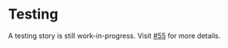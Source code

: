 # Testing

A testing story is still work-in-progress. Visit [#55](https://github.com/lukechu10/maple/issues/55) for more details.

